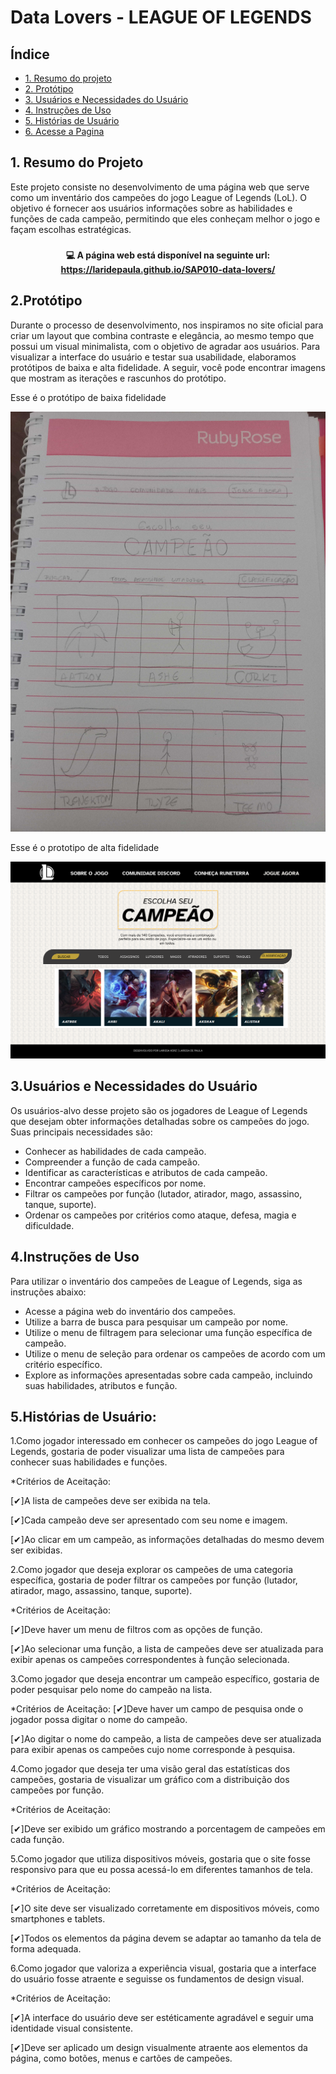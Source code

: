 # Data Lovers -  LEAGUE OF LEGENDS

## Índice

* [1. Resumo do projeto](#1-resumo-do-projeto)
* [2. Protótipo](#2protótipo)
* [3. Usuários e Necessidades do Usuário](#3usuários-e-necessidades-do-usuário)
* [4. Instruções de Uso](#4instruções-de-uso)
* [5. Histórias de Usuário](#5histórias-de-usuário)
* [6. Acesse a Pagina](#https://laridepaula.github.io/SAP010-data-lovers/)


## 1. Resumo do Projeto

Este projeto consiste no desenvolvimento de uma página web que serve como um inventário dos campeões do jogo League of Legends (LoL). O objetivo é fornecer aos usuários informações sobre as habilidades e funções de cada campeão, permitindo que eles conheçam melhor o jogo e façam escolhas estratégicas.
### <h4 align="center"> 💻 A página web está disponível na seguinte url: https://laridepaula.github.io/SAP010-data-lovers/</h4>


## 2.Protótipo

Durante o processo de desenvolvimento, nos inspiramos no site oficial para criar um layout que combina contraste e elegância, ao mesmo tempo que possui um visual minimalista, com o objetivo de agradar aos usuários. Para visualizar a interface do usuário e testar sua usabilidade, elaboramos protótipos de baixa e alta fidelidade. A seguir, você pode encontrar imagens que mostram as iterações e rascunhos do protótipo.

Esse é o protótipo de baixa fidelidade

![prototipo-baixa-fidelidade](baixa-fidelidade.jpg)


Esse é o prototipo de alta fidelidade

![prototipo-alta-fidelidade](figma-prototipo.png)




## 3.Usuários e Necessidades do Usuário

Os usuários-alvo desse projeto são os jogadores de League of Legends que desejam obter informações detalhadas sobre os campeões do jogo. Suas principais necessidades são:

* Conhecer as habilidades de cada campeão.
* Compreender a função de cada campeão.
* Identificar as características e atributos de cada campeão.
* Encontrar campeões específicos por nome.
* Filtrar os campeões por função (lutador, atirador, mago, assassino, tanque, suporte).
* Ordenar os campeões por critérios como ataque, defesa, magia e dificuldade.

## 4.Instruções de Uso

Para utilizar o inventário dos campeões de League of Legends, siga as instruções abaixo:

* Acesse a página web do inventário dos campeões.
* Utilize a barra de busca para pesquisar um campeão por nome.
* Utilize o menu de filtragem para selecionar uma função específica de campeão.
* Utilize o menu de seleção para ordenar os campeões de acordo com um critério específico.
* Explore as informações apresentadas sobre cada campeão, incluindo suas habilidades, atributos e função.


## 5.Histórias de Usuário:

1.Como jogador interessado em conhecer os campeões do jogo League of Legends, gostaria de poder visualizar uma lista de campeões para conhecer suas habilidades e funções.

 *Critérios de Aceitação:

   [✔]A lista de campeões deve ser exibida na tela.

   [✔]Cada campeão deve ser apresentado com seu nome e imagem.

   [✔]Ao clicar em um campeão, as informações detalhadas do mesmo devem ser exibidas.


2.Como jogador que deseja explorar os campeões de uma categoria específica, gostaria de poder filtrar os campeões por função (lutador, atirador, mago, assassino, tanque, suporte).

 *Critérios de Aceitação:

   [✔]Deve haver um menu de filtros com as opções de função.

   [✔]Ao selecionar uma função, a lista de campeões deve ser atualizada para exibir apenas os campeões correspondentes à função selecionada.


3.Como jogador que deseja encontrar um campeão específico, gostaria de poder pesquisar pelo nome do campeão na lista.

 *Critérios de Aceitação:
   [✔]Deve haver um campo de pesquisa onde o jogador possa digitar o nome do campeão.

   [✔]Ao digitar o nome do campeão, a lista de campeões deve ser atualizada para exibir apenas os campeões cujo nome corresponde à pesquisa.


4.Como jogador que deseja ter uma visão geral das estatísticas dos campeões, gostaria de visualizar um gráfico com a distribuição dos campeões por função.

 *Critérios de Aceitação:

   [✔]Deve ser exibido um gráfico mostrando a porcentagem de campeões em cada função.


5.Como jogador que utiliza dispositivos móveis, gostaria que o site fosse responsivo para que eu possa acessá-lo em diferentes tamanhos de tela.

 *Critérios de Aceitação:

   [✔]O site deve ser visualizado corretamente em dispositivos móveis, como smartphones e tablets.

   [✔]Todos os elementos da página devem se adaptar ao tamanho da tela de forma adequada.


6.Como jogador que valoriza a experiência visual, gostaria que a interface do usuário fosse atraente e seguisse os fundamentos de design visual.

 *Critérios de Aceitação:

   [✔]A interface do usuário deve ser estéticamente agradável e seguir uma identidade visual consistente.
   
   [✔]Deve ser aplicado um design visualmente atraente aos elementos da página, como botões, menus e cartões de campeões.
